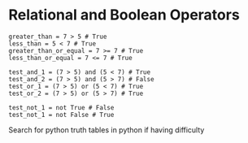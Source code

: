 # Relational and Boolean Operators
```
greater_than = 7 > 5 # True
less_than = 5 < 7 # True
greater_than_or_equal = 7 >= 7 # True
less_than_or_equal = 7 <= 7 # True

test_and_1 = (7 > 5) and (5 < 7) # True
test_and_2 = (7 > 5) and (5 > 7) # False
test_or_1 = (7 > 5) or (5 < 7) # True
test_or_2 = (7 > 5) or (5 > 7) # True

test_not_1 = not True # False
test_not_1 = not False # True
```

Search for python truth tables in python if having difficulty
